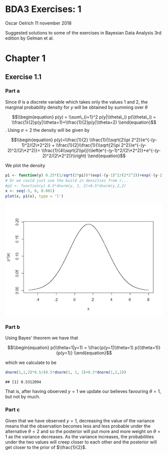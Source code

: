 BDA3 Exercises: 1
================
Oscar Oelrich
11 november 2018

Suggested solutions to some of the exercises in Bayesian Data Analysis 3rd edition by Gelman et al.

Chapter 1
=========

Exercise 1.1
------------

### Part a

Since *θ* is a discrete variable which takes only the values 1 and 2, the marginal probability density for *y* will be obtained by summing over *θ*

$$\\begin{equation}
p(y) = \\sum\_{i=1}^2 p(y|\\theta\_i) p(\\theta\_i) = \\frac{1}{2}p(y|\\theta=1)+\\frac{1}{2}p(y|\\theta=2)
\\end{equation}$$
 . Using *σ* = 2 the density will be given by

$$\\begin{equation}
p(y)=\\frac{1}{2} \\frac{1}{\\sqrt{2\\pi 2^2}}e^{-(y-1)^2/(2\*2^2)}   + \\frac{1}{2}\\frac{1}{\\sqrt{2\\pi 2^2}}e^{-(y-2)^2/(2\*2^2)}= \\frac{1}{4\\sqrt{2\\pi}}\\left(e^{-(y-1)^2/(2\*2^2)}+e^{-(y-2)^2/(2\*2^2)}\\right)
\\end{equation}$$

We plot the density

``` r
p1 <- function(y) 0.25*(1/sqrt(2*pi))*(exp(-(y-1)^2/(2*2^2))+exp(-(y-2)^2/(2*2^2)))
# Or we could just use the build in densities from r...
#p2 <- function(y) 0.5*dnorm(y, 1, 2)+0.5*dnorm(y,2,2)
x <- seq(-5, 8, 0.001)
plot(x, p1(x), type = 'l')
```

![](bda3-exercises-1_files/figure-markdown_github/unnamed-chunk-1-1.png)

### Part b

Using Bayes' theorem we have that

$$\\begin{equation}
p(\\theta=1|y=1) = \\frac{p(y=1|\\theta=1) p(\\theta=1)}{p(y=1)}
\\end{equation}$$

which we calculate to be

``` r
dnorm(1,1,2)*0.5/(0.5*dnorm(1, 1, 2)+0.5*dnorm(1,2,2))
```

    ## [1] 0.5312094

That is, after having observed *y* = 1 we update our believes favouring *θ* = 1, but not by much.

### Part c

Given that we have observed *y* = 1, decreasing the value of the variance means that the observation becomes less and less probable under the alternative *θ* = 2 and so the posterior will put more and more weight on *θ* = 1 as the variance decreases. As the variance increases, the probabilities under the two values will creep closer to each other and the posterior will get closer to the prior of $\\frac{1}{2}$.
